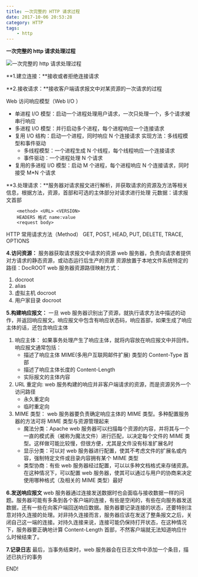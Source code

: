 ```yaml
---
title: 一次完整的 HTTP 请求过程
date: 2017-10-06 20:53:28
category: HTTP
tags:
	- http
---
```

**一次完整的 http 请求处理过程**

![一次完整的 http 请求处理过程](http://ov2iiuul1.bkt.clouddn.com/web_request.jpg)

**1.建立连接：**接收或者拒绝连接请求

**2.接收请求：**接收客户端请求报文中对某资源的一次请求的过程

Web 访问响应模型（Web I/O ）

- 单进程 I/O 模型：启动一个进程处理用户请求，一次只处理一个，多个请求被串行响应
- 多进程 I/O 模型：并行启动多个进程，每个进程响应一个连接请求
- 复用 I/O 结构：启动一个进程，同时响应 N 个连接请求
  实现方法：多线程模型和事件驱动
  - 多线程模型：一个进程生成 N 个线程，每个线程响应一个连接请求
  - 事件驱动：一个进程处理 N 个请求
- 复用的多进程 I/O 模型：启动 M 个进程，每个进程响应 N 个连接请求，同时接受 M*N 个请求

**3.处理请求：**服务器对请求报文进行解析，并获取请求的资源及方法等相关信息，根据方法，资源，首部和可选的主体部分对请求进行处理
元数据：请求报文首部

```
	<method> <URL> <VERSION>
   	HEADERS 格式 name:value
   	<request body>
```

   HTTP 常用请求方法（Method）
   GET, POST, HEAD, PUT, DELETE, TRACE, OPTIONS

**4.访问资源：**
服务器获取请求报文中请求的资源 web 服务器，负责向请求者提供对方请求的静态资源，或动态运行后生产的资源
资源放置于本地文件系统特定的路径：DocROOT
web 服务器资源路径映射方式：
1. docroot
2. alias
3. 虚拟主机 docroot
4. 用户家目录 docroot

**5.构建响应报文：**
一旦 web 服务器识别出了资源，就执行请求方法中描述的动作，并返回响应报文。响应报文中包含有响应状态码，响应首部，如果生成了响应主体的话，还包含响应主体
1. 响应主体：
   如果事务处理产生了响应主体，就将内容放在响应报文中并回传。响应报文通常包括：
   - 描述了响应主体 MIME(多用户互联网邮件扩展) 类型的 Content-Type 首部
   - 描述了响应主体长度的 Content-Length
   - 实际报文的主体内容
2. URL 重定向:
   web 服务构建的响应并非客户端请求的资源，而是资源另外一个访问路径
   - 永久重定向
   - 临时重定向
3. MIME 类型：
   web 服务器要负责确定响应主体的 MIME 类型。多种配置服务器的方法可将 MIME 类型与资源管理起来
   - 魔法分类：Apache web 服务器可以扫描每个资源的内容，并将其与一个一直的模式表（被称为魔法文件）进行匹配，以决定每个文件的 MIME 类型。这样做可能比较慢，但很方便，尤其是文件没有标准扩展名时
   - 显示分类：可以对 web 服务器进行配置，使其不考虑文件的扩展名或内容，强制特定文件或目录内容拥有某个 MIME 类型
   - 类型协商：有些 web 服务器经过配置，可以以多种文档格式来存储资源。在这种情况下，可以配置 web 服务器，使其可以通过与用户的协商来决定使用哪种格式（及相关的 MIME 类型）最好

**6.发送响应报文**
web 服务器通过连接发送数据时也会面临与接收数据一样的问题。服务器可能有多条到各个客户端的连接，有些是空闲的，有些在向服务器发送数据，还有一些在向客户端回送响应数据。服务器要记录连接的状态，还要特别注意对持久连接的处理。对非持久连接而言，服务器应该在发送了整条报文之后，关闭自己这一端的连接。对持久连接来说，连接可能仍保持打开状态，在这种情况下，服务器要正确地计算 Content-Length 首部，不然客户端就无法知道响应什么时候结束了。

**7.记录日志**
最后，当事务结束时，web 服务器会在日志文件中添加一个条目，描述已执行的事务



END!